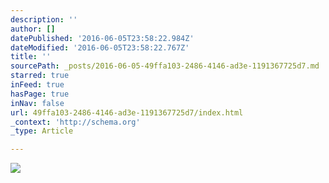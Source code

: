 ```yaml
---
description: ''
author: []
datePublished: '2016-06-05T23:58:22.984Z'
dateModified: '2016-06-05T23:58:22.767Z'
title: ''
sourcePath: _posts/2016-06-05-49ffa103-2486-4146-ad3e-1191367725d7.md
starred: true
inFeed: true
hasPage: true
inNav: false
url: 49ffa103-2486-4146-ad3e-1191367725d7/index.html
_context: 'http://schema.org'
_type: Article

---
```

![](https://the-grid-user-content.s3-us-west-2.amazonaws.com/20e0e1cd-293d-4804-96da-6d76da56469e.jpg)